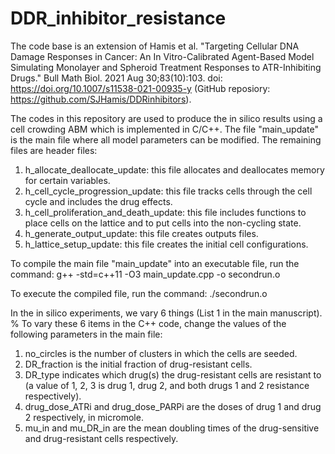 # DDR_inhibitor_resistance

The code base is an extension of Hamis et al. "Targeting Cellular DNA Damage Responses in Cancer: An In Vitro-Calibrated Agent-Based Model Simulating Monolayer and Spheroid Treatment Responses to ATR-Inhibiting Drugs." Bull Math Biol. 2021 Aug 30;83(10):103. doi: https://doi.org/10.1007/s11538-021-00935-y (GitHub reposiory: https://github.com/SJHamis/DDRinhibitors).


The codes in this repository are used to produce the in silico results using a cell crowding ABM which is implemented in C/C++. The file "main_update" is the main file where all model parameters can be modified. The remaining files are header files:
1. h_allocate_deallocate_update: this file allocates and deallocates memory for certain variables.
2. h_cell_cycle_progression_update: this file tracks cells through the cell cycle and includes the drug effects.
3. h_cell_proliferation_and_death_update: this file includes functions to place cells on the lattice and to put cells into the non-cycling state.
4. h_generate_output_update: this file creates outputs files.
5. h_lattice_setup_update: this file creates the initial cell configurations.

To compile the main file "main_update" into an executable file, run the command:
g++ -std=c++11 -O3 main_update.cpp -o secondrun.o

To execute the compiled file, run the command:
./secondrun.o

In the in silico experiments, we vary 6 things (List 1 in the main manuscript).
%
To vary these 6 items in the C++ code, change the values of the following parameters in the main file:
1. no_circles is the number of clusters in which the cells are seeded.
2. DR_fraction is the initial fraction of drug-resistant cells.
3. DR_type indicates which drug(s) the drug-resistant cells are resistant to (a value of 1, 2, 3 is drug 1, drug 2, and both drugs 1 and 2 resistance respectively).
4. drug_dose_ATRi and drug_dose_PARPi are the doses of drug 1 and drug 2 respectively, in micromole.
5. mu_in and mu_DR_in are the mean doubling times of the drug-sensitive and drug-resistant cells respectively.
